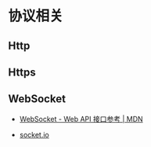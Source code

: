 # 协议相关

## Http

## Https

## WebSocket
+ [WebSocket - Web API 接口参考 | MDN](https://developer.mozilla.org/zh-CN/docs/Web/API/WebSocket)

+ [socket.io](https://socket.io/)
